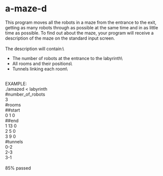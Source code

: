 # a-maze-d
This program moves all the robots in a maze from the entrance to the exit, getting as
many robots through as possible at the same time and in as little time as possible. To find out
about the maze, your program will receive a description of the maze on the standard input
screen.\
\
The description will contain:\
- The number of robots at the entrance to the labyrinth\
- All rooms and their positions\
- Tunnels linking each room\

\
EXAMPLE:\
./amazed < labyrinth\
#number_of_robots\
3\
#rooms\
##start\
0 1 0\
##end\
1 13 0\
2 5 0\
3 9 0\
#tunnels\
0-2\
2-3\
3-1\
\
85% passed
